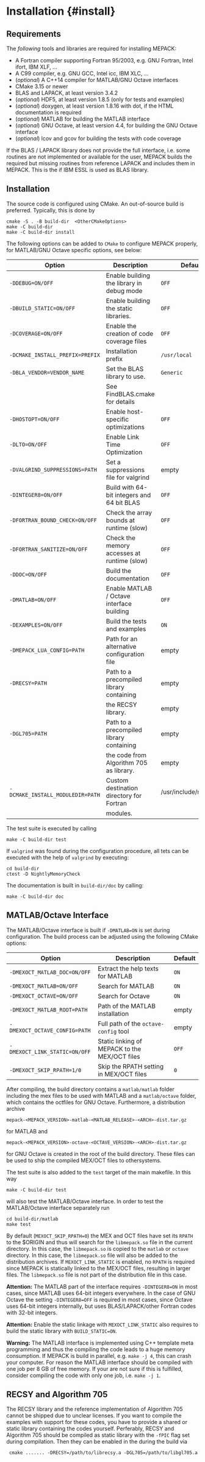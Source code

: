 # Installation                                                      {#install}

## Requirements

The *following* tools and libraries are required for installing MEPACK:

 - A Fortran compiler supporting Fortran 95/2003, e.g. GNU Fortran, Intel ifort,
   IBM XLF, ...
 - A C99 compiler, e.g. GNU GCC, Intel icc, IBM XLC, ...
 - (*optional*) A C++14 compiler for MATLAB/GNU Octave interfaces
 - CMake 3.15 or newer
 - BLAS and LAPACK, at least version 3.4.2
 - (*optional*) HDF5, at least version 1.8.5 (only for tests and examples)
 - (*optional*) doxygen, at least version 1.8.16 with dot, if the HTML
   documentation is required
 - (*optional*) MATLAB for building the MATLAB interface
 - (*optional*) GNU Octave, at least version 4.4, for building the GNU Octave
   interface
 - (*optional*) lcov and gcov for building the tests with code coverage

If the BLAS / LAPACK library does not provide the full interface, i.e. some
routines are not implemented or available for the user, MEPACK builds the
required but missing routines from reference LAPACK and includes them in MEPACK.
This is the if IBM ESSL is used as BLAS library.

## Installation

The source code is configured using CMake. An out-of-source build is preferred.
Typically, this is done by
```shell
cmake -S . -B build-dir  <OtherCMakeOptions>
make -C build-dir
make -C build-dir install
```

The following options can be added to `CMake` to configure MEPACK properly, for
MATLAB/GNU Octave specific options, see below:

|  Option                          | Description                                 | Default              |
|----------------------------------|---------------------------------------------|----------------------|
| `-DDEBUG=ON/OFF`                 | Enable building the library in debug mode   | `OFF`                |
| `-DBUILD_STATIC=ON/OFF`          | Enable building the static libraries.       | `OFF`                |
| `-DCOVERAGE=ON/OFF`              | Enable the creation of code coverage files  | `OFF`                |
| `-DCMAKE_INSTALL_PREFIX=PREFIX`  | Installation prefix                         | `/usr/local`         |
| `-DBLA_VENDOR=VENDOR_NAME`       | Set the BLAS library to use.                | `Generic`            |
|                                  | See FindBLAS.cmake for details              |                      |
| `-DHOSTOPT=ON/OFF`               | Enable host-specific optimizations          | `OFF`                |
| `-DLTO=ON/OFF`                   | Enable Link Time Optimization               | `OFF`                |
| `-DVALGRIND_SUPPRESSIONS=PATH`   | Set a suppressions file for valgrind        | empty                |
| `-DINTEGER8=ON/OFF`              | Build with 64-bit integers and 64 bit BLAS  | `OFF`                |
| `-DFORTRAN_BOUND_CHECK=ON/OFF`   | Check the array bounds at runtime (slow)    | `OFF`                |
| `-DFORTRAN_SANITIZE=ON/OFF`      | Check the memory accesses at runtime (slow) | `OFF`                |
| `-DDOC=ON/OFF`                   | Build the documentation                     | `OFF`                |
| `-DMATLAB=ON/OFF`                | Enable MATLAB / Octave interface building   | `OFF`                |
| `-DEXAMPLES=ON/OFF`              | Build the tests and examples                | `ON`                 |
| `-DMEPACK_LUA_CONFIG=PATH`       | Path for an alternative configuration file  | empty                |
| `-DRECSY=PATH`                   | Path to a precompiled library containing    | empty                |
|                                  | the RECSY library.                          | empty                |
| `-DGL705=PATH`                   | Path to a precompiled library containing    | empty                |
|                                  | the code from Algorithm 705 as library.     | empty                |
| `-DCMAKE_INSTALL_MODULEDIR=PATH` | Custom destination directory for Fortran    | /usr/include/mepack/ |
|                                  | modules.                                    |                      |


The test suite is executed by calling
```shell
make -C build-dir test
```
If `valgrind` was found during the configuration procedure, all tets can be
executed with the help of `valgrind` by executing:
```shell
cd build-dir
ctest -D NightlyMemoryCheck
```

The documentation is built in `build-dir/doc` by calling:
```shell
make -C build-dir doc
```

## MATLAB/Octave Interface

The MATLAB/Octave interface is built if `-DMATLAB=ON` is set during
configuration. The build process can be adjusted using the following CMake
options:

|  Option                       | Description                                   |  Default  |
|-------------------------------|-----------------------------------------------|-----------|
| `-DMEXOCT_MATLAB_DOC=ON/OFF`  | Extract the help texts for MATLAB             | `ON`      |
| `-DMEXOCT_MATLAB=ON/OFF`      | Search for MATLAB                             | `ON`      |
| `-DMEXOCT_OCTAVE=ON/OFF`      | Search for Octave                             | `ON`      |
| `-DMEXOCT_MATLAB_ROOT=PATH`   | Path of the MATLAB installation               | empty     |
| `-DMEXOCT_OCTAVE_CONFIG=PATH` | Full path of the `octave-config` tool         | empty     |
| `-DMEXOCT_LINK_STATIC=ON/OFF` | Static linking of MEPACK to the MEX/OCT files | `OFF`     |
| `-DMEXOCT_SKIP_RPATH=1/0`     | Skip the RPATH setting in MEX/OCT files       | `0`       |

After compiling, the build directory contains a `matlab/matlab` folder including
the mex files to be used with MATLAB and a `matlab/octave` folder, which
contains the octfiles for GNU Octave. Furthermore, a distribution archive
```
mepack-<MEPACK_VERSION>-matlab-<MATLAB_RELEASE>-<ARCH>-dist.tar.gz
```
for MATLAB and
```
mepack-<MEPACK_VERSION>-octave-<OCTAVE_VERSION>-<ARCH>-dist.tar.gz
```
for GNU Octave is created in the root of the build directory. These files can be
used to ship the compiled MEX/OCT files to othersystems.

The test suite is also added to the `test`
target of the main makefile. In this way
```shell
make -C build-dir test
```
will also test the MATLAB/Octave interface. In order to test the MATLAB/Octave
interface separately run
```shell
cd build-dir/matlab
make test
```

By default (`MEXOCT_SKIP_RPATH=0`) the MEX and OCT files have set its `RPATH` to
the $ORIGIN and thus will search for the `libmepack.so` file in the current
directory. In this case, the `libmepack.so` is copied to the `matlab` or
`octave` directory. In this case, the `libmepack.so` file will also be added to
the distribution archives. If `MEXOCT_LINK_STATIC` is enabled, no `RPATH` is
required since MEPACK is statically linked to the MEX/OCT files, resulting in
larger files. The `libmepack.so` file is not part of the distribution file in
this case.

**Attention:** The MATLAB part of the interface requires `-DINTEGER8=ON` in most
cases, since MATLAB uses 64-bit integers everywhere. In the case of GNU Octave
the setting `-DINTEGER8=OFF` is required in most cases, since Octave uses 64-bit
integers internally, but uses  BLAS/LAPACK/other Fortran codes with 32-bit
integers.

**Attention:** Enable the static linkage with `MEXOCT_LINK_STATIC` also
requires to build the static library with `BUILD_STATIC=ON`.

**Warning:** The MATLAB interface is implemented using C++ template meta
programming and thus the compiling the code leads to a huge memory consumption.
If MEPACK is build in parallel, e.g. `make -j 4`, this can crash your computer.
For reason the MATLAB interface should be compiled with one job per 8 GB of free
memory. If your are not sure if this is fulfilled, consider compiling the code
with only one job, i.e. `make -j 1`.

## RECSY and Algorithm 705

The RECSY library and the reference implementation of Algorithm 705 cannot be
shipped due to unclear licenses. If you want to compile the examples with
support for these codes, you have to provide a shared or static library
containing the codes yourself. Perferably, RECSY and Algorithm 705 should be
compiled as static library with the `-fPIC` flag set during compilation. Then
they can be enabled in the during the build via
```
 cmake ....... -DRECSY=/path/to/librecsy.a -DGL705=/path/to/libgl705.a
```

